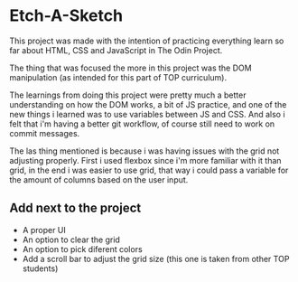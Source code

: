 # Etch-A-Sketch

This project was made with the intention of practicing everything learn so far about HTML, CSS and JavaScript in The Odin Project.

The thing that was focused the more in this project was the DOM manipulation (as intended for this part of TOP curriculum).

The learnings from doing this project were pretty much a better understanding on how the DOM works, a bit of JS practice, and one of the new things i learned was to use variables between JS and CSS. And also i felt that i'm having a better git workflow, of course still need to work on commit messages.

The las thing mentioned is because i was having issues with the grid not adjusting properly. First i used flexbox since i'm more familiar with it than grid, in the end i was easier to use grid, that way i could pass a variable for the amount of columns based on the user input.

## Add next to the project

- A proper UI
- An option to clear the grid
- An option to pick diferent colors
- Add a scroll bar to adjust the grid size (this one is taken from other TOP students)
